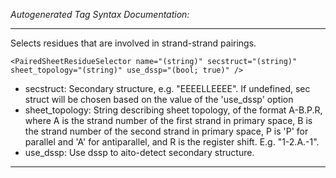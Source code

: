 _Autogenerated Tag Syntax Documentation:_

---
Selects residues that are involved in strand-strand pairings.

```
<PairedSheetResidueSelector name="(string)" secstruct="(string)" sheet_topology="(string)" use_dssp="(bool; true)" />
```

-   secstruct: Secondary structure, e.g. "EEEELLEEEE". If undefined, sec struct will be chosen based on the value of the 'use_dssp' option
-   sheet_topology: String describing sheet topology, of the format A-B.P.R, where A is the strand number of the first strand in primary space, B is the strand number of the second strand in primary space, P	 is 'P' for parallel and 'A' for antiparallel, and R is the register shift. E.g. "1-2.A.-1".
-   use_dssp: Use dssp to aito-detect secondary structure.

---

